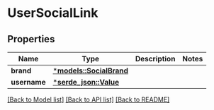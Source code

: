 # UserSocialLink

## Properties
Name | Type | Description | Notes
------------ | ------------- | ------------- | -------------
**brand** | [***models::SocialBrand**](SocialBrand.md) |  | 
**username** | [***serde_json::Value**](.md) |  | 

[[Back to Model list]](../README.md#documentation-for-models) [[Back to API list]](../README.md#documentation-for-api-endpoints) [[Back to README]](../README.md)


